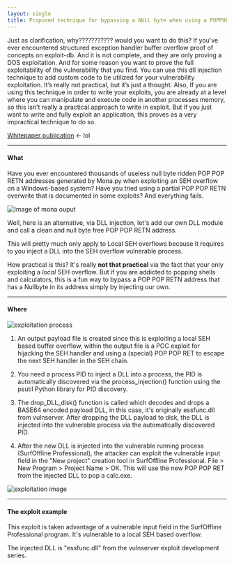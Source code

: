 ```yaml
---
layout: single
title: Proposed technique for bypassing a NULL byte when using a POPPOPRET - SEH explotiation
---
```


Just as clarification, why???????????  would you want to do this? If you've ever encountered structured exception handler buffer overflow proof of concepts on exploit-db. And it is not complete, and they are only proving a DOS exploitation. And for some reason you want to prove the full exploitability of the vulnerability that you find. You can use this dll injection technique to add custom code  to be utilized for your vulnerability exploitation. It’s really not practical, but it’s just a thought. Also, If you are using this technique in order to write your exploits, you are already at a level where you can manipulate and execute code in another processes memory, so this isn't really a practical approach to write in exploit. But if you just want to write and fully exploit an application, this proves as a very impractical technique to do so.

[Whitepaper publication](https://www.exploit-db.com/docs/47833) <- lol

----

#### What
Have you ever encountered thousands of useless null byte ridden POP POP RETN addresses generated by Mona.py when exploiting an SEH overflow on a Windows-based system? Have you tried using a partial POP POP RETN overwrite that is documented in some exploits? And everything fails. 

![Image of mona ouput](https://raw.githubusercontent.com/FULLSHADE/POPPOPRET-nullbyte-bypass/master/images/pprnullf.png)

Well, here is an alternative, via DLL injection, let's add our own DLL module and call a clean and null byte free POP POP RETN address.

This will pretty much only apply to Local SEH overflows because it requires to you inject a DLL into the SEH overflow vulnerable process.

How practical is this? It's really **not that practical** via the fact that your only exploiting a *local* SEH overflow. But if you are addicted to popping shells and calculators, this is a fun way to bypass a POP POP RETN address that has a Nullbyte in its address simply by injecting our own.

----

#### Where

![exploitation process](https://raw.githubusercontent.com/FULLSHADE/POPPOPRET-nullbyte-bypass/master/images/process.png)

1. An output payload file is created since this is exploiting a local SEH based buffer overflow, within the output file is a POC exploit for hijacking the SEH handler and using a (special) POP POP RET to escape the next SEH handler in the SEH chain.

2. You need a process PID to inject a DLL into a process, the PID is automatically discovered via the process_injection() function using the psutil Python library for PID discovery.

3. The drop_DLL_disk() function is called which decodes and drops a BASE64 encoded payload DLL, in this case, it's originally essfunc.dll from vulnserver. After dropping the DLL payload to disk, the DLL is injected into the vulnerable process via the automatically discovered PID.

4. After the new DLL is injected into the vulnerable running process (SurfOffline Professional), the attacker can exploit the vulnerable input field in the "New project" creation tool in SurfOffline Professional. File > New Program > Project Name > OK. This will use the new POP POP RET from the injected DLL to pop a calc.exe.

![exploitation image](https://raw.githubusercontent.com/FULLSHADE/POPPOPRET-nullbyte-bypass/master/images/finalexploit.png)

----

#### The exploit example

This exploit is taken advantage of a vulnerable input field in the SurfOffline Professional program. It's vulnerable to a local SEH based overflow. 

The injected DLL is "essfunc.dll" from the vulnserver exploit development series.
